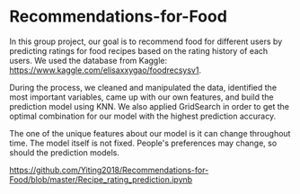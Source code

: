 # Recommendations-for-Food
In this group project, our goal is to recommend food for different users by predicting ratings for food recipes based on the rating history of each users. We used the database from Kaggle: https://www.kaggle.com/elisaxxygao/foodrecsysv1. 

During the process, we cleaned and manipulated the data, identified the most important variables, came up with our own features, and build the prediction model using KNN. We also applied GridSearch in order to get the optimal combination for our model with the highest prediction accuracy.

The one of the unique features about our model is it can change throughout time. The model itself is not fixed. People's preferences may change, so should the prediction models.

https://github.com/Yiting2018/Recommendations-for-Food/blob/master/Recipe_rating_prediction.ipynb
